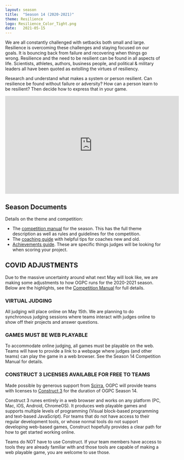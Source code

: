 ```yaml
---
layout: season
title:  "Season 14 (2020-2021)"
theme: Resilience
logo: Resilience_Color_Tight.png
date:   2021-05-15
---
```


We are all constantly challenged with setbacks both small and large. Resilience is overcoming these
challenges and staying focused on our goals. It is bouncing back from failure and recovering when
things go wrong. Resilience and the need to be resilient can be found in all aspects of life. Scientists,
athletes, authors, business people, and political & military leaders all have been quoted as extolling
the virtues of resiliency.

Research and understand what makes a system or person resilient. Can resilience be found without
failure or adversity? How can a person learn to be resilient? Then decide how to express that in your
game.

<iframe class="yt-embed" width="560" height="315" src="https://www.youtube.com/embed/fBvawRUC9f0" title="OGPC 14 - Resilience" frameborder="0" allow="accelerometer; autoplay; clipboard-write; encrypted-media; gyroscope; picture-in-picture" allowfullscreen></iframe>

## Season Documents

Details on the theme and competition:

* The [competition manual](../assets/files/seasons/14/Competition-Manual-2021.pdf) for the season.
  This has the full theme description as well as rules and guidelines for the competition.
* The [coaching guide](../assets/files/seasons/14/Coaching-Guide-2021.pdf) with helpful tips for
  coaches new and old.
* [Achievements guide](../assets/files/seasons/14/2021-Achievements.pdf). These
  are specific things judges will be looking for when scoring your project.

## COVID ADJUSTMENTS

Due to the massive uncertainty around what next May will look like, we are making some adjustments
to how OGPC runs for the 2020-2021 season. Below are the highlights, see the 
[Competition Manual](../assets/files/seasons/14/Competition-Manual-2021.pdf) for full details.

### VIRTUAL JUDGING

All judging will place online on May 15th. We are planning to do synchronous judging sessions where
teams interact with judges online to show off their projects and answer questions.

### GAMES MUST BE WEB PLAYABLE

To accommodate online judging, all games must be playable on the web. Teams will have to
provide a link to a webpage where judges (and other teams) can play the game in a web browser.
See the Season 14 Competition Manual for details.

### CONSTRUCT 3 LICENSES AVAILABLE FOR FREE TO TEAMS

Made possible by generous support from [Scirra](https://www.scirra.com/), OGPC will provide
teams with licenses to [Construct 3](https://www.construct.net/) for the duration of OGPC Season 14.

Construct 3 runes entirely in a web browser and works on any platform (PC, Mac, iOS, Android,
ChromeOS). It produces web playable games and supports multiple levels of programming (Visual
block-based programming and text-based JavaScript). For teams that do not have access to their
regular development tools, or whose normal tools do not support developing web-based games,
Construct hopefully provides a clear path for how to get started working online.

Teams do NOT have to use Construct. If your team members have access to tools they are already
familiar with and those tools are capable of making a web playable game, you are welcome to use those.
